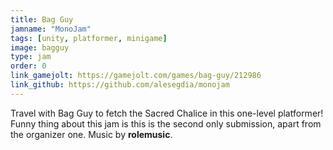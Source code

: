 ```yaml
---
title: Bag Guy
jamname: "MonoJam"
tags: [unity, platformer, minigame]
image: bagguy
type: jam
order: 0
link_gamejolt: https://gamejolt.com/games/bag-guy/212986
link_github: https://github.com/alesegdia/monojam
---
```


Travel with Bag Guy to fetch the Sacred Chalice in this one-level platformer! Funny thing about this jam is this is the second only submission, apart from the organizer one. Music by **rolemusic**.
